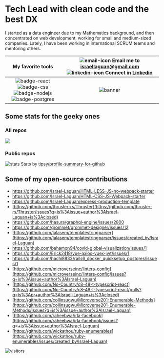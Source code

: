 # Tech Lead with clean code and the best DX

I started as a data engineer due to my Mathematics background, and then concentrated on web development, working for small and medium-sized companies. Lately, I have been working in international SCRUM teams and mentoring others.

| My favorite tools |![email-icon][] Email me to [israellaguan@gmail.com][] ![linkedin-icon][] Connect in [Linkedin][]
| :---: | :---:
| ![badge-react][] ![badge-css] ![badge-nodejs][] ![badge-postgres] | ![banner][]

## Some stats for the geeky ones

### All repos

<img
  src="https://cr-skills-chart-widget.azurewebsites.net/api/api?username=Israel-Laguan&skills=JavaScript,CSS,SCSS,TypeScript&show-other-skills=true"
/>

### Public repos

![stats][]
Stats by [tipsy/profile-summary-for-github][]

## Some of my open-source contributions

- https://github.com/Israel-Laguan/HTML-LESS-JS-no-webpack-starter
- https://github.com/Israel-Laguan/HTML-CSS-JS-Webpack-starter
- https://github.com/Israel-Laguan/express-production-template
- [https://github.com/thruster-rs/Thruster](https://github.com/thruster-rs/Thruster/issues?q=is%3Aissue+author%3AIsrael-Laguan+is%3Aclosed)
- https://github.com/hasura/graphql-engine/issues/2800
- https://github.com/grommet/grommet-designer/issues/12
- [https://github.com/jalasem/templatestringparser](https://github.com/jalasem/templatestringparser/issues/created_by/Israel-Laguan)
- https://github.com/bahamon94/covid-global-visualization/issues/1
- https://github.com/Erick2418/vue-axios-vuex-jwt/issues/1
- https://github.com/hachi8833/rails6_docker_quicksetup_postgres/issues/1
- [https://github.com/microverseinc/linters-config](https://github.com/microverseinc/linters-config/issues?q=is%3Aissue+author%3AIsrael-Laguan)
- [https://github.com/No-Country/c8-48-t-typescript-react](https://github.com/No-Country/c8-48-t-typescript-react/pulls?q=is%3Apr+author%3AIsrael-Laguan+is%3Aclosed)
- [https://github.com/collinsugwu/Microverse201-Enumerable-Methods](https://github.com/collinsugwu/Microverse201-Enumerable-Methods/issues?q=is%3Aissue+author%3AIsrael-Laguan)
- [https://github.com/raheebwa/irla-facebook](https://github.com/raheebwa/irla-facebook/issues?q=+is%3Aissue+author%3AIsrael-Laguan)
- [https://github.com/wickathou/ruby-enumerables](https://github.com/wickathou/ruby-enumerables/issues/created_by/Israel-Laguan)

![visitors](https://visitor-badge.glitch.me/badge?page_id=Israel-Laguan/Israel-Laguan)

[pic]: https://avatars2.githubusercontent.com/u/36519478?s=460&v=4
[email-icon]: https://img.icons8.com/color/48/000000/message-squared.png
[israellaguan@gmail.com]: mailto:israellaguan@gmail.com
[linkedin-icon]: https://img.icons8.com/color/48/000000/linkedin.png
[Linkedin]: https://www.linkedin.com/in/israellaguan
[github-icon]: https://img.icons8.com/color/48/000000/github--v1.png
[GitHub]: https://github.com/Israel-Laguan
[badge-nodejs]: https://img.shields.io/badge/node.js-V14.x-339933?style=for-the-badge&logo=node.js
[badge-postgres]: https://img.shields.io/badge/database-postgreSQL-47A248?style=for-the-badge&logo=postgresql
[badge-react]: https://img.shields.io/badge/React-16+-61DAFB?style=for-the-badge&logo=react
[badge-css]: https://img.shields.io/badge/style-CSS-1572B6?style=for-the-badge&logo=css3
[banner]: https://github.com/Israel-Laguan/Israel-Laguan/raw/master/docs/banner.jpg
[stats]: https://github.com/Israel-Laguan/Israel-Laguan/raw/master/docs/github_stats.png
[tipsy/profile-summary-for-github]: https://profile-summary-for-github.com/user/israel-laguan
